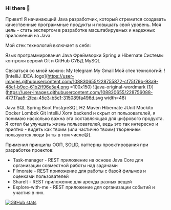 ### Hi there 👋

<!--
**AleksandrIsa4/AleksandrIsa4** is a ✨ _special_ ✨ repository because its `README.md` (this file) appears on your GitHub profile.

Here are some ideas to get you started:

- 🔭 I’m currently working on ...
- 🌱 I’m currently learning ...
- 👯 I’m looking to collaborate on ...
- 🤔 I’m looking for help with ...
- 💬 Ask me about ...
- 📫 How to reach me: ...
- 😄 Pronouns: ...
- ⚡ Fun fact: ...
-->

Привет! Я начинающий Java разработчик, который стремится создавать качественные программные продукты и повышать свой уровень. Моя цель - стать экспертом в разработке масштабируемых и надежных приложений на Java.

Мой стек технологий включает в себя:

Язык программирования Java
Фреймворки Spring и Hibernate
Системы контроля версий Git и GitHub
СУБД MySQL

Связаться со мной можно:
My telegram My Gmail
Мой стек технологий:
![IntelliJ_IDEA_logo](https://user-images.githubusercontent.com/108830655/228755872-cf75f79b-93a9-48ef-b9ec-61b2ff96e5a4.png =100x150)
![java-original-wordmark (1)](https://user-images.githubusercontent.com/108830655/228756088-47717aa5-2fca-45e3-b5c1-315089fa496d.svg width=48)


Java SQL Spring Boot PostgreSQL H2 Maven Hibernate JUnit Mockito Docker Lombok Git IntelliJ
Хотя backend и скрыт от пользователей, я понимаю насколько важна эта составляющая для цифрового продукта. Я хотел бы улучшать жизнь пользователей, ведь это так интересно и приятно - видеть как твоим (или частично твоим) творением пользуются люди (и ты в том числе😄).

Применил принципы ООП, SOLID, паттерны проектирования при разработке проектов:
- Task-manager - REST приложение на основе Java Core для организации совместной работы над задачами
- Filmorate - REST приложение для работы с базой фильмов и оценками пользователей
- ShareIt - REST приложение для аренды разных вещей
- Explore-with-me - REST приложение для организации событий и участия в них.

[![GitHub stats](https://github-readme-stats.vercel.app/api?username=AleksandrIsa4)](https://github.com/AleksandrIsa4/github-readme-stats)

